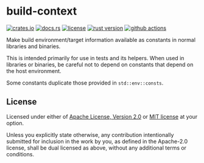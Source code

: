 # build-context

[![crates.io](https://img.shields.io/crates/v/build-context?style=flat-square&logo=rust)](https://crates.io/crates/build-context)
[![docs.rs](https://img.shields.io/badge/docs.rs-build--context-blue?style=flat-square&logo=docs.rs)](https://docs.rs/build-context)
[![license](https://img.shields.io/badge/license-Apache--2.0_OR_MIT-blue?style=flat-square)](#license)
[![rust version](https://img.shields.io/badge/rustc-1.45+-blue?style=flat-square&logo=rust)](https://www.rust-lang.org)
[![github actions](https://img.shields.io/github/actions/workflow/status/taiki-e/build-context/ci.yml?branch=main&style=flat-square&logo=github)](https://github.com/taiki-e/build-context/actions)

<!-- tidy:crate-doc:start -->
Make build environment/target information available as constants in normal libraries and binaries.

This is intended primarily for use in tests and its helpers. When used in libraries or binaries, be careful not to depend on constants that depend on the host environment.

Some constants duplicate those provided in `std::env::consts`.

<!-- tidy:crate-doc:end -->

## License

Licensed under either of [Apache License, Version 2.0](LICENSE-APACHE) or
[MIT license](LICENSE-MIT) at your option.

Unless you explicitly state otherwise, any contribution intentionally submitted
for inclusion in the work by you, as defined in the Apache-2.0 license, shall
be dual licensed as above, without any additional terms or conditions.
